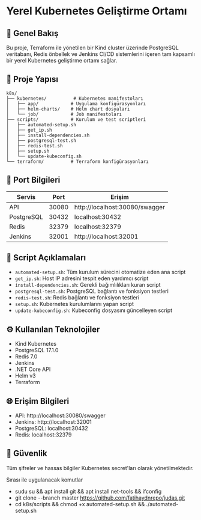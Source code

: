 # Yerel Kubernetes Geliştirme Ortamı

## 📌 Genel Bakış
Bu proje, Terraform ile yönetilen bir Kind cluster üzerinde PostgreSQL veritabanı, Redis önbellek ve Jenkins CI/CD sistemlerini içeren tam kapsamlı bir yerel Kubernetes geliştirme ortamı sağlar.

## 📁 Proje Yapısı
```
k8s/
├── kubernetes/          # Kubernetes manifestoları
│   ├── app/            # Uygulama konfigürasyonları
│   ├── helm-charts/    # Helm chart dosyaları
│   └── job/            # Job manifestoları
├── scripts/            # Kurulum ve test scriptleri
│   ├── automated-setup.sh
│   ├── get_ip.sh
│   ├── install-dependencies.sh
│   ├── postgresql-test.sh
│   ├── redis-test.sh
│   ├── setup.sh
│   └── update-kubeconfig.sh
└── terraform/          # Terraform konfigürasyonları
```

## 🔌 Port Bilgileri
| Servis     | Port  | Erişim                          |
|------------|-------|----------------------------------|
| API        | 30080 | http://localhost:30080/swagger   |
| PostgreSQL | 30432 | localhost:30432                  |
| Redis      | 32379 | localhost:32379                  |
| Jenkins    | 32001 | http://localhost:32001           |

## 🚀 Script Açıklamaları
- `automated-setup.sh`: Tüm kurulum sürecini otomatize eden ana script
- `get_ip.sh`: Host IP adresini tespit eden yardımcı script
- `install-dependencies.sh`: Gerekli bağımlılıkları kuran script
- `postgresql-test.sh`: PostgreSQL bağlantı ve fonksiyon testleri
- `redis-test.sh`: Redis bağlantı ve fonksiyon testleri
- `setup.sh`: Kubernetes kurulumlarını yapan script
- `update-kubeconfig.sh`: Kubeconfig dosyasını güncelleyen script

## ⚙️ Kullanılan Teknolojiler
- Kind Kubernetes
- PostgreSQL 17.1.0
- Redis 7.0
- Jenkins
- .NET Core API
- Helm v3
- Terraform

## 🌐 Erişim Bilgileri
- API: http://localhost:30080/swagger
- Jenkins: http://localhost:32001
- PostgreSQL: localhost:30432
- Redis: localhost:32379

## 🔐 Güvenlik
Tüm şifreler ve hassas bilgiler Kubernetes secret'ları olarak yönetilmektedir.

Sırası ile uygulanacak komutlar 
- sudu su && apt install git && apt install net-tools && ifconfig
- git clone --branch master https://github.com/fatihaydnrepo/judas.git
- cd k8s/scripts && chmod +x automated-setup.sh && ./automated-setup.sh 
